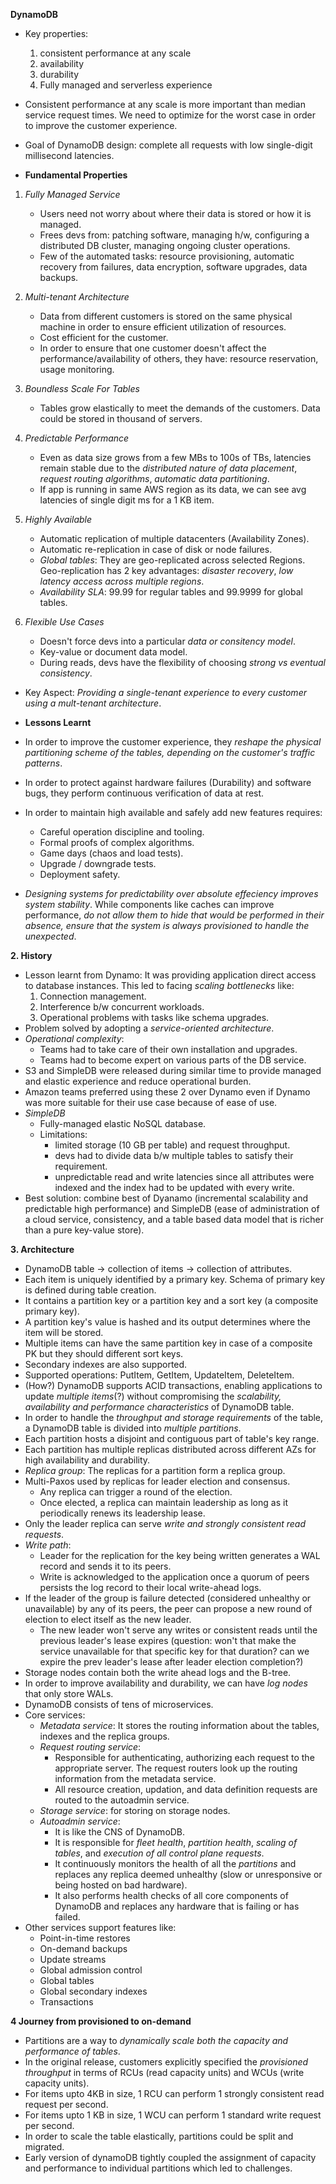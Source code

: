 **DynamoDB**
* Key properties: 
    1. consistent performance at any scale
    2. availability
    3. durability
    4. Fully managed and serverless experience
* Consistent performance at any scale is more important than median service request times. We need to optimize for the worst case in order to improve the customer experience.
* Goal of DynamoDB design: complete all requests with low single-digit millisecond latencies.

* **Fundamental Properties**
1. *Fully Managed Service*
    * Users need not worry about where their data is stored or how it is managed.
    * Frees devs from: patching software, managing h/w, configuring a distributed DB cluster, managing ongoing cluster operations.
    * Few of the automated tasks: resource provisioning, automatic recovery from failures, data encryption, software upgrades, data backups.

2. *Multi-tenant Architecture*
    * Data from different customers is stored on the same physical machine in order to ensure efficient utilization of resources.
    * Cost efficient for the customer.
    * In order to ensure that one customer doesn't affect the performance/availability of others, they have: resource reservation, usage monitoring.

3. *Boundless Scale For Tables*
    * Tables grow elastically to meet the demands of the customers. Data could be stored in thousand of servers.

4. *Predictable Performance*
    * Even as data size grows from a few MBs to 100s of TBs, latencies remain stable due to the *distributed nature of data placement*, *request routing algorithms*, *automatic data partitioning*.
    * If app is running in same AWS region as its data, we can see avg latencies of single digit ms for a 1 KB item.

5. *Highly Available*
    * Automatic replication of multiple datacenters (Availability Zones).
    * Automatic re-replication in case of disk or node failures.
    * *Global tables*: They are geo-replicated across selected Regions. Geo-replication has 2 key advantages: *disaster recovery*, *low latency access across multiple regions*.
    * *Availability SLA*: 99.99 for regular tables and 99.9999 for global tables.

6. *Flexible Use Cases*
    * Doesn't force devs into a particular *data or consitency model*.
    * Key-value or document data model.
    * During reads, devs have the flexibility of choosing *strong vs eventual consistency*.

* Key Aspect: *Providing a single-tenant experience to every customer using a mult-tenant architecture*.

* **Lessons Learnt**
* In order to improve the customer experience, they *reshape the physical partitioning scheme of the tables, depending on the customer's traffic patterns*.
* In order to protect against hardware failures (Durability) and software bugs, they perform continuous verification of data at rest.
* In order to maintain high available and safely add new features requires:
    * Careful operation discipline and tooling.
    * Formal proofs of complex algorithms.
    * Game days (chaos and load tests).
    * Upgrade / downgrade tests.
    * Deployment safety.
* *Designing systems for predictability over absolute effeciency improves system stability*. While components like caches can improve performance, *do not allow them to hide that would be performed in their absence, ensure that the system is always provisioned to handle the unexpected*.

**2. History**
* Lesson learnt from Dynamo: It was providing application direct access to database instances. This led to facing *scaling bottlenecks* like:
    1. Connection management.
    2. Interference b/w concurrent workloads.
    3. Operational problems with tasks like schema upgrades.
* Problem solved by adopting a *service-oriented architecture*.
* *Operational complexity*:
    * Teams had to take care of their own installation and upgrades.
    * Teams had to become expert on various parts of the DB service.
* S3 and SimpleDB were released during similar time to provide managed and elastic experience and reduce operational burden.
* Amazon teams preferred using these 2 over Dynamo even if Dynamo was more suitable for their use case because of ease of use.
* *SimpleDB*
    * Fully-managed elastic NoSQL database.
    * Limitations: 
        * limited storage (10 GB per table) and request throughput.
        * devs had to divide data b/w multiple tables to satisfy their requirement.
        * unpredictable read and write latencies since all attributes were indexed and the index had to be updated with every write.
* Best solution: combine best of Dyanamo (incremental scalability and predictable high performance) and SimpleDB (ease of administration of a cloud service, consistency, and a table based data model that is richer than a pure key-value store).

**3. Architecture**
* DynamoDB table -> collection of items -> collection of attributes.
* Each item is uniquely identified by a primary key. Schema of primary key is defined during table creation.
* It contains a partition key or a partition key and a sort key (a composite primary key).
* A partition key's value is hashed and its output determines where the item will be stored.
* Multiple items can have the same partition key in case of a composite PK but they should different sort keys.
* Secondary indexes are also supported.
* Supported operations: PutItem, GetItem, UpdateItem, DeleteItem.
* (How?) DynamoDB supports ACID transactions, enabling applications to update *multiple items*(?) without compromising the *scalability, availability and performance characteristics* of DynamoDB table.
* In order to handle the *throughput and storage requirements* of the table, a DynamoDB table is divided into *multiple partitions*.
* Each partition hosts a disjoint and contiguous part of table's key range.
* Each partition has multiple replicas distributed across different AZs for high availability and durability.
* *Replica group*: The replicas for a partition form a replica group.
* Multi-Paxos used by replicas for leader election and consensus.
    * Any replica can trigger a round of the election.
    * Once elected, a replica can maintain leadership as long as it periodically renews its leadership lease.
* Only the leader replica can serve *write and strongly consistent read requests*.
* *Write path*: 
    * Leader for the replication for the key being written generates a WAL record and sends it to its peers.
    * Write is acknowledged to the application once a quorum of peers persists the log record to their local write-ahead logs.
* If the leader of the group is failure detected (considered unhealthy or unavailable) by any of its peers, the peer can propose a new round of election to elect itself as the new leader.
    * The new leader won't serve any writes or consistent reads until the previous leader's lease expires (question: won't that make the service unavailable for that specific key for that duration? can we expire the prev leader's lease after leader election completion?)
* Storage nodes contain both the write ahead logs and the B-tree.
* In order to improve availability and durability, we can have *log nodes* that only store WALs.
* DynamoDB consists of tens of microservices.
* Core services:
    * *Metadata service*: It stores the routing information about the tables, indexes and the replica groups.
    * *Request routing service*: 
        * Responsible for authenticating, authorizing each request to the appropriate server. The request routers look up the routing information from the metadata service.
        * All resource creation, updation, and data definition requests are routed to the autoadmin service.
    * *Storage service*: for storing on storage nodes.
    * *Autoadmin service*:
        * It is like the CNS of DynamoDB.
        * It is responsible for *fleet health*, *partition health*, *scaling of tables*, and *execution of all control plane requests*.
        * It continuously monitors the health of all the *partitions* and replaces any replica deemed unhealthy (slow or unresponsive or being hosted on bad hardware).
        * It also performs health checks of all core components of DynamoDB and replaces any hardware that is failing or has failed.
* Other services support features like: 
    * Point-in-time restores
    * On-demand backups
    * Update streams
    * Global admission control
    * Global tables
    * Global secondary indexes
    * Transactions

**4 Journey from provisioned to on-demand**
* Partitions are a way to *dynamically scale both the capacity and performance of tables*.
* In the original release, customers explicitly specified the *provisioned throughput* in terms of RCUs (read capacity units) and WCUs (write capacity units).
* For items upto 4KB in size, 1 RCU can perform 1 strongly consistent read request per second.
* For items upto 1 KB in size, 1 WCU can perform 1 standard write request per second.
* In order to scale the table elastically, partitions could be split and migrated.
* Early version of dynamoDB tightly coupled the assignment of capacity and performance to individual partitions which led to challenges.